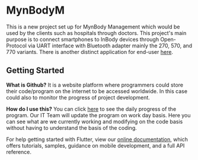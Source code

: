 # MynBodyM

This is a new project set up for MynBody Management which would be used by the clients such as hospitals through doctors. This project's main purpose is to connect smartphones to InBody devices through Open-Protocol via UART interface with Bluetooth adapter mainly the 270, 570, and 770 variants. There is another distinct application for end-user [here](https://github.com/MarthinGabriela/inbody-frontend-flutter-end-user).

## Getting Started

**What is Github?**
It is a website platform where programmers could store their code/program on the internet to be accessed worldwide. In this case could also to monitor the progress of project development.

**How do I use this?** 
You can click [here](https://github.com/MarthinGabriela/inbody-frontend-flutter/commits/main) to see the daily progress of the program. Our IT Team will update the program on work day basis. Here you can see what are we currently working and modifying on the code basis without having to understand the basis of the coding.

For help getting started with Flutter, view our
[online documentation](https://flutter.dev/docs), which offers tutorials,
samples, guidance on mobile development, and a full API reference.
